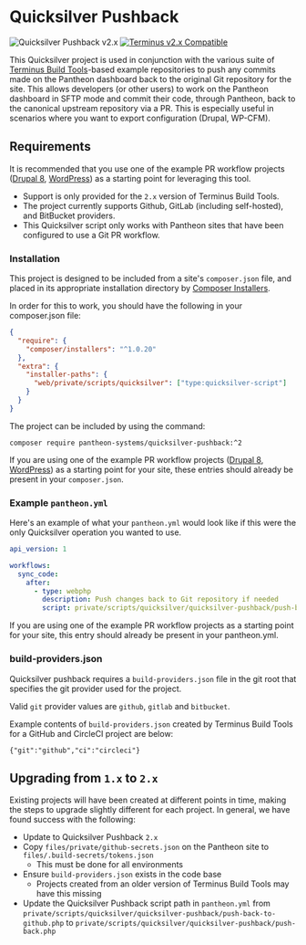 # Quicksilver Pushback

![Quicksilver Pushback v2.x](https://img.shields.io/badge/Quicksilver_Pushback-v2.x-green.svg)  [![Terminus v2.x Compatible](https://img.shields.io/badge/terminus-v2.x-green.svg)](https://github.com/pantheon-systems/terminus-build-tools-plugin/tree/master)

This Quicksilver project is used in conjunction with the various suite of [Terminus Build Tools](https://github.com/pantheon-systems/terminus-build-tools-plugin)-based example repositories to push any commits made on the Pantheon dashboard back to the original Git repository for the site. This allows developers (or other users) to work on the Pantheon dashboard in SFTP mode and commit their code, through Pantheon, back to the canonical upstream repository via a PR. This is especially useful in scenarios where you want to export configuration (Drupal, WP-CFM).

## Requirements

It is recommended that you use one of the example PR workflow projects ([Drupal 8](https://www.github.com/pantheon-systems/example-drops-8-composer), [WordPress](https://www.github.com/pantheon-systems/example-wordpress-composer)) as a starting point for leveraging this tool.

- Support is only provided for the `2.x` version of Terminus Build Tools.
- The project currently supports Github, GitLab (including self-hosted), and BitBucket providers.
- This Quicksilver script only works with Pantheon sites that have been configured to use a Git PR workflow.

### Installation

This project is designed to be included from a site's `composer.json` file, and placed in its appropriate installation directory by [Composer Installers](https://github.com/composer/installers).

In order for this to work, you should have the following in your composer.json file:

```json
{
  "require": {
    "composer/installers": "^1.0.20"
  },
  "extra": {
    "installer-paths": {
      "web/private/scripts/quicksilver": ["type:quicksilver-script"]
    }
  }
}
```

The project can be included by using the command:

`composer require pantheon-systems/quicksilver-pushback:^2`

If you are using one of the example PR workflow projects ([Drupal 8](https://www.github.com/pantheon-systems/example-drops-8-composer), [WordPress](https://www.github.com/pantheon-systems/example-wordpress-composer)) as a starting point for your site, these entries should already be present in your `composer.json`.

### Example `pantheon.yml`

Here's an example of what your `pantheon.yml` would look like if this were the only Quicksilver operation you wanted to use.

```yaml
api_version: 1

workflows:
  sync_code:
    after:
      - type: webphp
        description: Push changes back to Git repository if needed
        script: private/scripts/quicksilver/quicksilver-pushback/push-back.php
```
If you are using one of the example PR workflow projects as a starting point for your site, this entry should already be present in your pantheon.yml.

### build-providers.json

Quicksilver pushback requires a `build-providers.json` file in the git root that specifies the git provider used for the project.

Valid `git` provider values are `github`, `gitlab` and `bitbucket`.

Example contents of `build-providers.json` created by Terminus Build Tools for a GitHub and CircleCI project are below:

```
{"git":"github","ci":"circleci"}
```

## Upgrading from `1.x` to `2.x`

Existing projects will have been created at different points in time, making the steps to upgrade slightly different for each project. In general, we have found success with the following:

- Update to Quicksilver Pushback `2.x`
- Copy `files/private/github-secrets.json` on the Pantheon site to `files/.build-secrets/tokens.json`
  - This must be done for all environments
- Ensure `build-providers.json` exists in the code base
  - Projects created from an older version of Terminus Build Tools may have this missing
- Update the Quicksilver Pushback script path in `pantheon.yml` from `private/scripts/quicksilver/quicksilver-pushback/push-back-to-github.php` to `private/scripts/quicksilver/quicksilver-pushback/push-back.php`
